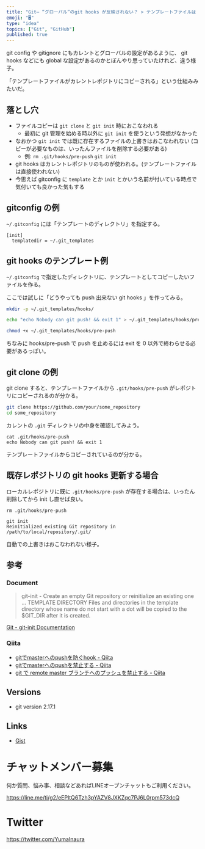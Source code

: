 ```yaml
---
title: "Git— ”グローバル”のgit hooks が反映されない？ > テンプレートファイルは git init / git clone 時にコ"
emoji: "🖥"
type: "idea"
topics: ["Git", "GitHub"]
published: true
---
```


git config や gitignore にもカレントとグローバルの設定があるように、
git hooks などにも global な設定があるのかとぼんやり思っていたけれど、違う様子。

「テンプレートファイルがカレントレポジトリにコピーされる」という仕組みみたいだ。

## 落とし穴

- ファイルコピーは `git clone` と `git init` 時におこなわれる
  - 最初に git 管理を始める時以外に `git init` を使うという発想がなかった
- なおかつ `git init` では既に存在するファイルの上書きはおこなわれない (コピーが必要なものは、いったんファイルを削除する必要がある)
  - 例: `rm .git/hooks/pre-push`  `git init`
- git hooks はカレントレポジトリのものが使われる。(テンプレートファイルは直接使われない)
- 今思えば gitconfig に `template` とか `init` とかいう名前が付いている時点で気付いても良かった気もする


## gitconfig の例

`~/.gitconfig` には「テンプレートのディレクトリ」を指定する。

```
[init]
  templatedir = ~/.git_templates
```

## git hooks のテンプレート例

`~/.gitconfig` で指定したディレクトリに、テンプレートとしてコピーしたいファイルを作る。

ここでは試しに「どうやっても push 出来ない git hooks 」を作ってみる。

```sh
mkdir -p ~/.git_templates/hooks/

echo "echo Nobody can git push! && exit 1" > ~/.git_templates/hooks/pre-push

chmod +x ~/.git_templates/hooks/pre-push
```

ちなみに hooks/pre-push で push を止めるには exit を 0 以外で終わらせる必要があるっぽい。

## git clone の例

git clone すると、テンプレートファイルから `.git/hooks/pre-push` がレポジトリにコピーされるのが分かる。

```sh
git clone https://github.com/your/some_repository
cd some_repository
```

カレントの `.git` ディレクトリの中身を確認してみよう。

```
cat .git/hooks/pre-push
echo Nobody can git push! && exit 1
```

テンプレートファイルからコピーされているのが分かる。

## 既存レポジトリの git hooks 更新する場合

ローカルレポジトリに既に `.git/hooks/pre-push` が存在する場合は、いったん削除してから init し直せば良い。

```
rm .git/hooks/pre-push
```

```
git init
Reinitialized existing Git repository in /path/to/local/repository/.git/
```

自動での上書きはおこなわれない様子。

## 参考

### Document

>git-init - Create an empty Git repository or reinitialize an existing one
>...
>TEMPLATE DIRECTORY
>Files and directories in the template directory whose name do not start with a dot will be copied to the $GIT_DIR after it is created.

[Git - git-init Documentation](https://git-scm.com/docs/git-init)

### Qiita

- [gitでmasterへのpushを防ぐhook - Qiita](https://qiita.com/tmsanrinsha/items/e7f4d4b3ce615e32997a)
- [gitでmasterへのpushを禁止する - Qiita](https://qiita.com/ryoichi-u/items/7b20f9af6fc247a3fa99)
- [git で remote master ブランチへのプッシュを禁止する - Qiita](https://qiita.com/january108/items/05ab9e2f1d713f6efae3)

## Versions

- git version 2.17.1

## Links

- [Gist](https://gist.github.com/YumaInaura/8b482ee687832f7515f2a48db1c55130)








<!-- Update From Qiita API -->

# チャットメンバー募集


何か質問、悩み事、相談などあればLINEオープンチャットもご利用ください。

https://line.me/ti/g2/eEPltQ6Tzh3pYAZV8JXKZqc7PJ6L0rpm573dcQ





# Twitter


https://twitter.com/YumaInaura


<!-- Update From Qiita API -->


